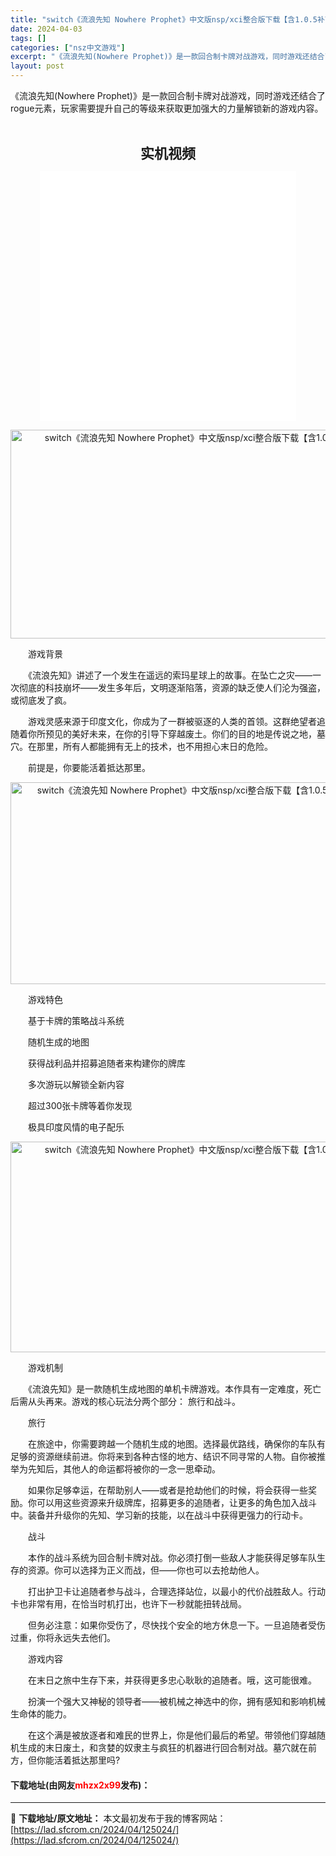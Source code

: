 ```yaml
---
title: "switch《流浪先知 Nowhere Prophet》中文版nsp/xci整合版下载【含1.0.5补丁】"
date: 2024-04-03
tags: []
categories: ["nsz中文游戏"]
excerpt: "《流浪先知(Nowhere Prophet)》是一款回合制卡牌对战游戏，同时游戏还结合了rogue元素，玩家需要提升自己的等级来获取更加强大的力量解锁新的游戏内容。 &nbsp; 实机视频 　　游戏背景 　　《流浪先知》讲述了一个发生在遥远的索玛星球上的故事。在坠亡之灾&mdash;&mdash;一&hellip;"
layout: post
---
```


 <p>《流浪先知(Nowhere Prophet)》是一款回合制卡牌对战游戏，同时游戏还结合了rogue元素，玩家需要提升自己的等级来获取更加强大的力量解锁新的游戏内容。</p> <p>&nbsp;</p> <p style="text-align: center;"><strong><span style="font-size:22px;">实机视频</span></strong></p> <p style="text-align: center;"><iframe allowfullscreen="true" border="0" frameborder="0" framespacing="0" height="400" scrolling="no" src="//player.bilibili.com/player.html?aid=60559219&amp;bvid=BV1yt411L7oh&amp;cid=105417757&amp;page=1" width="410"></iframe></p> <p style="text-align: center;"><img src="https://lad.sfcrom.cn/wp-content/uploads/2024/04/20240403_660d701664eaf.webp" style="width: 600px; height: 334px;" alt="switch《流浪先知 Nowhere Prophet》中文版nsp/xci整合版下载【含1.0.5补丁】" /></p> <p>　　游戏背景</p> <p>　　《流浪先知》讲述了一个发生在遥远的索玛星球上的故事。在坠亡之灾&mdash;&mdash;一次彻底的科技崩坏&mdash;&mdash;发生多年后，文明逐渐陷落，资源的缺乏使人们沦为强盗，或彻底发了疯。</p> <p>　　游戏灵感来源于印度文化，你成为了一群被驱逐的人类的首领。这群绝望者追随着你所预见的美好未来，在你的引导下穿越废土。你们的目的地是传说之地，墓穴。在那里，所有人都能拥有无上的技术，也不用担心末日的危险。</p> <p>　　前提是，你要能活着抵达那里。</p> <p style="text-align: center;"><img src="https://lad.sfcrom.cn/wp-content/uploads/2024/04/20240403_660d7016d2fdb.webp" style="width: 576px; height: 323px;" alt="switch《流浪先知 Nowhere Prophet》中文版nsp/xci整合版下载【含1.0.5补丁】" /></p> <p>　　游戏特色</p> <p>　　基于卡牌的策略战斗系统</p> <p>　　随机生成的地图</p> <p>　　获得战利品并招募追随者来构建你的牌库</p> <p>　　多次游玩以解锁全新内容</p> <p>　　超过300张卡牌等着你发现</p> <p>　　极具印度风情的电子配乐</p> <p style="text-align: center;"><img src="https://lad.sfcrom.cn/wp-content/uploads/2024/04/20240403_660d70174e55d.webp" style="width: 600px; height: 337px;" alt="switch《流浪先知 Nowhere Prophet》中文版nsp/xci整合版下载【含1.0.5补丁】" /></p> <p>　　游戏机制</p> <p>　　《流浪先知》是一款随机生成地图的单机卡牌游戏。本作具有一定难度，死亡后需从头再来。游戏的核心玩法分两个部分： 旅行和战斗。</p> <p>　　旅行</p> <p>　　在旅途中，你需要跨越一个随机生成的地图。选择最优路线，确保你的车队有足够的资源继续前进。你将来到各种古怪的地方、结识不同寻常的人物。自你被推举为先知后，其他人的命运都将被你的一念一思牵动。</p> <p>　　如果你足够幸运，在帮助别人&mdash;&mdash;或者是抢劫他们的时候，将会获得一些奖励。你可以用这些资源来升级牌库，招募更多的追随者，让更多的角色加入战斗中。装备并升级你的先知、学习新的技能，以在战斗中获得更强力的行动卡。</p> <p>　　战斗</p> <p>　　本作的战斗系统为回合制卡牌对战。你必须打倒一些敌人才能获得足够车队生存的资源。你可以选择为正义而战，但&mdash;&mdash;你也可以去抢劫他人。</p> <p>　　打出护卫卡让追随者参与战斗，合理选择站位，以最小的代价战胜敌人。行动卡也非常有用，在恰当时机打出，也许下一秒就能扭转战局。</p> <p>　　但务必注意：如果你受伤了，尽快找个安全的地方休息一下。一旦追随者受伤过重，你将永远失去他们。</p> <p>　　游戏内容</p> <p>　　在末日之旅中生存下来，并获得更多忠心耿耿的追随者。哦，这可能很难。</p> <p>　　扮演一个强大又神秘的领导者&mdash;&mdash;被机械之神选中的你，拥有感知和影响机械生命体的能力。</p> <p>　　在这个满是被放逐者和难民的世界上，你是他们最后的希望。带领他们穿越随机生成的末日废土，和贪婪的奴隶主与疯狂的机器进行回合制对战。墓穴就在前方，但你能活着抵达那里吗?</p> <p><h4>下载地址(由网友<font color="red">mhzx2x99</font>发布)：</h4></p> 

---
📖 **下载地址/原文地址：** 本文最初发布于我的博客网站：[https://lad.sfcrom.cn/2024/04/125024/](https://lad.sfcrom.cn/2024/04/125024/)
